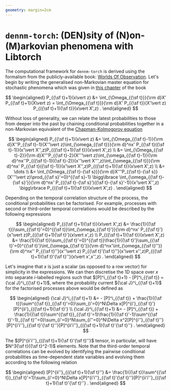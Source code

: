```yaml
---
geometry: margin=2cm
---
```


# `dennm-torch`: (DEN)sity of (N)on-(M)arkovian phenomena with Libtorch

The computational framework for `dennm-torch` is derived using the formalism from the publicly-available book: [Worlds Of Observation](https://umbralcalc.github.io/worlds-of-observation/). Let's begin by writing the generalised non-Markovian master equation for stochastic phenomena which was given in [this chapter](https://umbralcalc.github.io/worlds-of-observation/numerical_time_evolution_of_probabilities/chapter.pdf) of the book

$$
\begin{aligned}
P_{{\sf t}+1}(x\vert z) &= \int_{\Omega_{{\sf t}}}{\rm d}X' P_{{\sf t}+1}(X\vert z) = \int_{\Omega_{{\sf t}}}{\rm d}X' P_{{\sf t}}(X'\vert z) P_{({\sf t}+1){\sf t}}(x\vert X',z) .
\end{aligned}
$$

Without loss of generality, we can relate the latest probabilities to those from deeper into the past by chaining conditional probabilities together in a non-Markovian equivalent of the [Chapman-Kolmogorov equation](https://en.wikipedia.org/wiki/Chapman%E2%80%93Kolmogorov_equation)

$$
\begin{aligned}
P_{{\sf t}+1}(x\vert z) &= \int_{\Omega_{{\sf t}-1}}{\rm d}X''P_{{\sf t}-1}(X''\vert z)\int_{\omega_{{\sf t}}}{\rm d}^nx' P_{{\sf t}({\sf t}-1)}(x'\vert X'',z)P_{({\sf t}+1){\sf t}}(x\vert X',z) \\
&= \int_{\Omega_{{\sf t}-2}}{\rm d}X'''P_{{\sf t}-2}(X'''\vert z)\int_{\omega_{{\sf t}-1}}{\rm d}^nx''P_{({\sf t}-1)({\sf t}-2)}(x''\vert X''',z)\int_{\omega_{{\sf t}}}{\rm d}^nx' P_{{\sf t}({\sf t}-1)}(x'\vert X'',z)P_{({\sf t}+1){\sf t}}(x\vert X',z) \\
&= \dots \\
&= \int_{\Omega_{{\sf t}-{\sf s}}}{\rm d}X'''P_{{\sf t}-{\sf s}}(X'''\vert z)\prod_{{\sf s}'=0}^{{\sf s}-1} \bigg\lbrace \int_{\omega_{{\sf t}-{\sf s}'}}{\rm d}^nx' P_{({\sf t}-{\sf s}')({\sf t}-{\sf s}'-1)}(x'\vert X'',z) \bigg\rbrace P_{({\sf t}+1){\sf t}}(x\vert X',z) .
\end{aligned}
$$

Depending on the temporal correlation structure of the process, the conditional probabilities can be factorised. For example, processes with second or third-order temporal correlations would be described by the following expressions

$$
\begin{aligned}
P_{({\sf t}+1){\sf t}}(x\vert X',z) &= \frac{1}{{\sf t}}\sum_{{\sf t}'=0}^{{\sf t}}\int_{\omega_{{\sf t}'}}{\rm d}^nx' P_{{\sf t}'}(x'\vert z)P_{({\sf t}+1){\sf t}'}(x\vert x',z) \\
P_{({\sf t}+1){\sf t}}(x\vert X',z) &= \frac{1}{{\sf t}}\sum_{{\sf t}'=0}^{{\sf t}}\frac{1}{{\sf t}'}\sum_{{\sf t}'=0}^{{\sf t}'}\int_{\omega_{{\sf t}'}}{\rm d}^nx'\int_{\omega_{{\sf t}''}}{\rm d}^nx'' P_{{\sf t}''}(x''\vert z) P_{{\sf t}'{\sf t}''}(x'\vert x'',z)P_{({\sf t}+1){\sf t}'{\sf t}''}(x\vert x',x'',z) .
\end{aligned}
$$

Let's imagine that $x$ is just a scalar (as opposed to a row vector) for simplicity in the expressions. We can then discretise the 1D space over $x$ into separate $i$-labelled regions such that $[P]^i_{{\sf t}+1} - [P]^i_{{\sf t}} = {\cal J}^i_{{\sf t}+1}$, where the probability current ${\cal J}^i_{{\sf t}+1}$ for the factorised processes above would be defined as

$$
\begin{aligned}
{\cal J}^i_{{\sf t}+1} &= - [P]^i_{{\sf t}} + \frac{1}{{\sf t}}\sum^{{\sf t}}_{{\sf t}'=0}\sum_{i'=0}^N\Delta x[P]^{i'}_{{\sf t}'}[P]^{ii'}_{({\sf t}+1){\sf t}'} \\
{\cal J}^i_{{\sf t}+1} &= - [P]^i_{{\sf t}} + \frac{1}{{\sf t}}\sum^{{\sf t}}_{{\sf t}'=1}\frac{1}{{\sf t}'-1}\sum^{{\sf t}'-1}_{{\sf t}''=0}\sum_{i'=0}^N\sum_{i''=0}^N\Delta x^2[P]^{i''}_{{\sf t}''}[P]^{i'i''}_{{\sf t}'{\sf t}''}[P]^{ii'i''}_{({\sf t}+1){\sf t}'{\sf t}''} .
\end{aligned}
$$

The $[P]^{ii'i''}_{({\sf t}+1){\sf t}'{\sf t}''}$ tensor, in particular, will have $N^3{\sf t}({\sf t}^2-1)$ elements. Note that the third-order temporal correlations can be evolved by identifying the pairwise conditional probabilities as time-dependent state variables and evolving them according to the following relation

$$
\begin{aligned}
[P]^{ii''}_{({\sf t}+1){\sf t}''} &= \frac{1}{{\sf t}}\sum^{{\sf t}}_{{\sf t}'=1}\sum_{i'=0}^N\Delta x[P]^{i'i''}_{{\sf t}'{\sf t}''}[P]^{ii'i''}_{({\sf t}+1){\sf t}'{\sf t}''} .
\end{aligned}
$$
